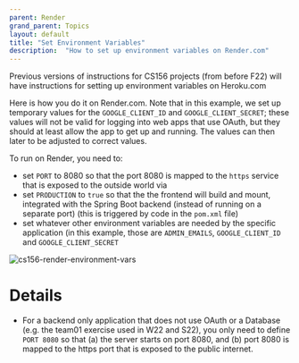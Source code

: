```yaml
---
parent: Render
grand_parent: Topics
layout: default
title: "Set Environment Variables"
description:  "How to set up environment variables on Render.com"
---
```


Previous versions of instructions for CS156 projects (from before F22) will have instructions for setting up environment variables on Heroku.com

Here is how you do it on Render.com.  Note that in this example, we set up temporary values for the `GOOGLE_CLIENT_ID` and `GOOGLE_CLIENT_SECRET`; these values will not be valid for logging into web apps that use OAuth, but they should at least allow the
app to get up and running.   The values can then later to be adjusted to correct values.

To run on Render, you need to:
* set `PORT` to 8080 so that the port 8080 is mapped to the `https` service that is exposed to the outside world via 
* set `PRODUCTION` to `true` so that the the frontend will build and mount, integrated with the Spring Boot backend (instead of running on a separate port) (this is triggered by code in the `pom.xml` file)
* set whatever other environment variables are needed by the specific application (in this example, those are `ADMIN_EMAILS`, `GOOGLE_CLIENT_ID` and `GOOGLE_CLIENT_SECRET`

![cs156-render-environment-vars](https://user-images.githubusercontent.com/1119017/194436920-e8bd0361-7c8c-48ef-91c5-035373029c7c.gif)

# Details

* For a backend only application that does not use OAuth or a Database (e.g. the team01 exercise used in W22 and S22), you only need
  to define `PORT 8080` so that (a) the server starts on port 8080, and (b) port 8080 is mapped to the https port that is exposed to the 
  public internet.
  
